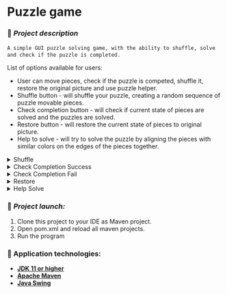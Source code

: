 # Puzzle game
### 📗 ***Project description***
```
A simple GUI puzzle solving game, with the ability to shuffle, solve and check if the puzzle is completed.
```
List of options available for users:
* User can move pieces, check if the puzzle is competed, shuffle it, restore the original picture and use puzzle helper.
* Shuffle button - will shuffle your puzzle, creating a random sequence of puzzle movable pieces.
* Check completion button - will check if current state of pieces are solved and the puzzles are solved.
* Restore button - will restore the current state of pieces to original picture.
* Help to solve - will try to solve the puzzle by aligning the pieces with similar colors on the edges of the pieces together.
<details><summary>Shuffle</summary>

![Shuffle](src/main/resources/screenshots/ScreenshotShuffle.png)
</details>

<details><summary>Check Completion Success</summary>

![Success](src/main/resources/screenshots/ScreenshotCheckSuccess.png)
</details>

<details><summary>Check Completion Fail</summary>

![Fail](src/main/resources/screenshots/ScreenshotCheckFailed.png)
</details>

<details><summary>Restore</summary>

![Restore](src/main/resources/screenshots/ScreenshotRestore.png)
</details>

<details><summary>Help Solve</summary>

![Help Solve](src/main/resources/screenshots/ScreenshotHelpSolve.png)
</details>

### 🔨 ***Project launch:***

1. Clone this project to your IDE as Maven project.
2. Open pom.xml and reload all maven projects.
3. Run the program

### 🧰 Application technologies:
* **[JDK 11 or higher](https://www.oracle.com/cis/java/technologies/javase/jdk11-archive-downloads.html)**
* **[Apache Maven](https://maven.apache.org/download.cgi)**
* **[Java Swing](https://www.javatpoint.com/java-swing)**

